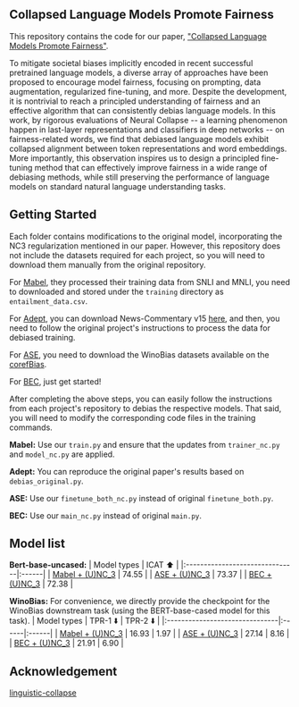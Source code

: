 ## Collapsed Language Models Promote Fairness
This repository contains the code for our paper, ["Collapsed Language Models Promote Fairness"](https://arxiv.org/abs/2410.04472). 

To mitigate societal biases implicitly encoded in recent successful pretrained language models, a diverse array of approaches have been proposed to encourage model fairness, focusing on prompting, data augmentation, regularized fine-tuning, and more.
Despite the development, it is nontrivial to reach a principled understanding of fairness and an effective algorithm that can consistently debias language models.
In this work, by rigorous evaluations of Neural Collapse -- a learning phenomenon happen in last-layer representations and classifiers in deep networks -- on fairness-related words, we find that debiased language models exhibit collapsed alignment between token representations and word embeddings.
More importantly, this observation inspires us to design a principled fine-tuning method that can effectively improve fairness in a wide range of debiasing methods, while still preserving the performance of language models on standard natural language understanding tasks.


## Getting Started
Each folder contains modifications to the original model, incorporating the NC3 regularization mentioned in our paper. However, this repository does not include the datasets required for each project, so you will need to download them manually from the original repository.

For [Mabel](https://github.com/princeton-nlp/MABEL), they processed their training data from SNLI and MNLI, you need to downloaded and stored under the `training` directory as `entailment_data.csv`. 

For [Adept](https://github.com/EmpathYang/ADEPT), you can download News-Commentary v15 [here](https://data.statmt.org/news-commentary/v15/documents.tgz), and then, you need to follow the original project's instructions to process the data for debiased training. 

For [ASE](https://github.com/NLPlab-skku/BERT-ASE), you need to download the WinoBias datasets available on the [corefBias](https://github.com/uclanlp/corefBias).

For [BEC](https://github.com/marionbartl/gender-bias-BERT), just get started!

After completing the above steps, you can easily follow the instructions from each project's repository to debias the respective models. That said, you will need to modify the corresponding code files in the training commands.

**Mabel:** Use our `train.py` and ensure that the updates from `trainer_nc.py` and `model_nc.py` are applied.

**Adept:** You can reproduce the original paper's results based on `debias_original.py`.

**ASE:** Use our `finetune_both_nc.py` instead of original `finetune_both.py`.

**BEC:** Use our `main_nc.py` instead of original `main.py`.


## Model list
**Bert-base-uncased:**
|        Model types       | ICAT ⬆️ |
|:-------------------------------|:------|
| [Mabel + (U)NC_3](https://drive.google.com/drive/folders/1XVFYzuMzzCTVZodkQMfIiikD_-eCfrvY?usp=sharing) | 74.55 | 
| [ASE + (U)NC_3](https://drive.google.com/drive/folders/1ml0hZekb1q2ZJiTAScJfzkS0-G57AuhZ?usp=sharing) |  73.37 |
| [BEC + (U)NC_3](https://drive.google.com/drive/folders/1XLZwizJrjusK8igyJNdHDW4QqBd4196r?usp=sharing) |  72.38 |

**WinoBias:**
For convenience, we directly provide the checkpoint for the WinoBias downstream task (using the BERT-base-cased model for this task).
|        Model types       | TPR-1 ⬇️ | TPR-2 ⬇️ |
|:-------------------------------|:------|:------|
| [Mabel + (U)NC_3](https://drive.google.com/drive/folders/1zKvoZQo_UXVK7bAzs0YDGoTnbWlEg3M5?usp=sharing) | 16.93 | 1.97 | 
| [ASE + (U)NC_3](https://drive.google.com/drive/folders/1OTRrGoZ_fdnkSPrdRkGF2SoUTbdmB9Lp?usp=sharing) |  27.14 | 8.16 | 
| [BEC + (U)NC_3](https://drive.google.com/drive/folders/1c4lU5vVMC2G7pgY5-I6LVQQf7nDVHdvG?usp=sharing) |  21.91 | 6.90 | 



## Acknowledgement
[linguistic-collapse](https://github.com/rhubarbwu/linguistic-collapse)
